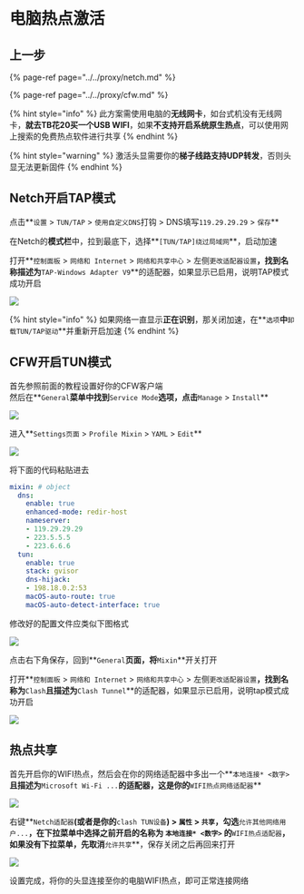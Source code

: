 # 电脑热点激活

## 上一步

{% page-ref page="../../proxy/netch.md" %}

{% page-ref page="../../proxy/cfw.md" %}

{% hint style="info" %}
此方案需使用电脑的**无线网卡**，如台式机没有无线网卡，**就去TB花20买一个USB WIFI**，如果**不支持开启系统原生热点**，可以使用网上搜索的免费热点软件进行共享
{% endhint %}

{% hint style="warning" %}
激活头显需要你的**梯子线路支持UDP转发**，否则头显无法更新固件
{% endhint %}

## Netch开启TAP模式

点击**`设置` &gt; `TUN/TAP` &gt; `使用自定义DNS`打钩 &gt; DNS填写`119.29.29.29` &gt; `保存`**

在Netch的**模式栏**中，拉到最底下，选择**`[TUN/TAP]绕过局域网`**，启动加速

打开**`控制面板` &gt; `网络和 Internet` &gt; `网络和共享中心` &gt; 左侧`更改适配器设置`**，找到名称描述为**`TAP-Windows Adapter V9`**的适配器，如果显示已启用，说明TAP模式成功开启

![](https://cdn.jsdelivr.net/gh/EYW-015/Oculus-guide-China/img/netch/netch4.png)

{% hint style="info" %}
如果网络一直显示**正在识别**，那关闭加速，在**`选项`**中**`卸载TUN/TAP驱动`**并重新开启加速
{% endhint %}

## CFW开启TUN模式

首先参照前面的教程设置好你的CFW客户端  
然后在**`General`**菜单中找到**`Service Mode`**选项，点击**`Manage` &gt; `Install`**

![](https://cdn.jsdelivr.net/gh/EYW-015/Oculus-guide-China/img/clash/clash_tun_install.png)

进入**`Settings页面` &gt; `Profile Mixin` &gt; `YAML` &gt; `Edit`**

![](https://cdn.jsdelivr.net/gh/EYW-015/Oculus-guide-China/img/clash/clash61.png)

将下面的代码粘贴进去

```yaml
mixin: # object
  dns:
    enable: true
    enhanced-mode: redir-host
    nameserver:
    - 119.29.29.29
    - 223.5.5.5
    - 223.6.6.6
  tun:
    enable: true
    stack: gvisor
    dns-hijack:
    - 198.18.0.2:53
    macOS-auto-route: true
    macOS-auto-detect-interface: true
```

修改好的配置文件应类似下图格式

![](https://cdn.jsdelivr.net/gh/EYW-015/Oculus-guide-China/img/clash/clash_mixin.png)

点击右下角保存，回到**`General`**页面，将**`Mixin`**开关打开

打开**`控制面板` &gt; `网络和 Internet` &gt; `网络和共享中心` &gt; 左侧`更改适配器设置`**，找到名称为**`Clash`**且描述为**`Clash Tunnel`**的适配器，如果显示已启用，说明tap模式成功开启

![](https://cdn.jsdelivr.net/gh/EYW-015/Oculus-guide-China/img/clash/clash_tun_adp.png)

## 热点共享

首先开启你的WIFI热点，然后会在你的网络适配器中多出一个**`本地连接* <数字>`**且描述为**`Microsoft Wi-Fi ...`**的适配器，这是你的**`WIFI热点网络适配器`**

![](https://cdn.jsdelivr.net/gh/EYW-015/Oculus-guide-China/img/clash/clash9.png)

右键**`Netch适配器`**\(或者是你的**`clash TUN设备`**\) **&gt; `属性` &gt; `共享`**，勾选**`允许其他网络用户...`**，在下拉菜单中选择之前开启的名称为 **`本地连接* <数字>`** 的**`WIFI热点适配器`**，如果没有下拉菜单，先取消**`允许共享`**，保存关闭之后再回来打开

![](https://cdn.jsdelivr.net/gh/EYW-015/Oculus-guide-China/img/clash/clash10.png)

设置完成，将你的头显连接至你的电脑WIFI热点，即可正常连接网络

